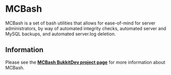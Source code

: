 MCBash
===========

MCBash is a set of bash utilities that allows for ease-of-mind for server administrators, by way of automated integrity checks, automated server and MySQL backups, and automated server.log deletion.

Information
-----------
Please see the **[MCBash BukkitDev project page](https://github.com/rmsy/LevelUnlocker/wiki)** for more information about MCBash.